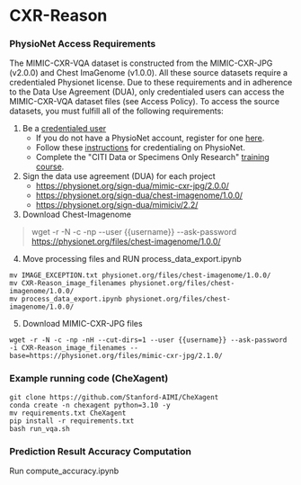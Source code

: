 # CXR-Reason

### PhysioNet Access Requirements

The MIMIC-CXR-VQA dataset is constructed from the MIMIC-CXR-JPG (v2.0.0) and Chest ImaGenome (v1.0.0). All these source datasets require a credentialed Physionet license. Due to these requirements and in adherence to the Data Use Agreement (DUA), only credentialed users can access the MIMIC-CXR-VQA dataset files (see Access Policy). To access the source datasets, you must fulfill all of the following requirements:

1. Be a [credentialed user](https://physionet.org/settings/credentialing/)
    - If you do not have a PhysioNet account, register for one [here](https://physionet.org/register/).
    - Follow these [instructions](https://physionet.org/credential-application/) for credentialing on PhysioNet.
    - Complete the "CITI Data or Specimens Only Research" [training course](https://physionet.org/about/citi-course/).
2. Sign the data use agreement (DUA) for each project
    - https://physionet.org/sign-dua/mimic-cxr-jpg/2.0.0/
    - https://physionet.org/sign-dua/chest-imagenome/1.0.0/
    - https://physionet.org/sign-dua/mimiciv/2.2/
3. Download Chest-Imagenome
> wget -r -N -c -np --user {{username}} --ask-password https://physionet.org/files/chest-imagenome/1.0.0/
4. Move processing files and RUN process_data_export.ipynb
```
mv IMAGE_EXCEPTION.txt physionet.org/files/chest-imagenome/1.0.0/
mv CXR-Reason_image_filenames physionet.org/files/chest-imagenome/1.0.0/
mv process_data_export.ipynb physionet.org/files/chest-imagenome/1.0.0/
```
5. Download MIMIC-CXR-JPG files
```
wget -r -N -c -np -nH --cut-dirs=1 --user {{username}} --ask-password -i CXR-Reason_image_filenames --base=https://physionet.org/files/mimic-cxr-jpg/2.1.0/
```
### Example running code (CheXagent)
```
git clone https://github.com/Stanford-AIMI/CheXagent
conda create -n chexagent python=3.10 -y
mv requirements.txt CheXagent
pip install -r requirements.txt
bash run_vqa.sh
```

### Prediction Result Accuracy Computation
Run compute_accuracy.ipynb